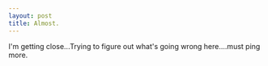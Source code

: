 ```yaml
---
layout: post
title: Almost.
---
```


I'm getting close...Trying to figure out what's going wrong here....must ping more.
